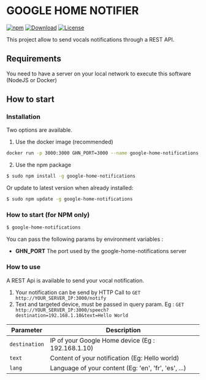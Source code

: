 # GOOGLE HOME NOTIFIER

[![npm](https://img.shields.io/npm/v/google-home-notifications?color=blue&logo=npm)](https://www.npmjs.com/package/google-home-notifications)
[![Download](https://img.shields.io/npm/dw/google-home-notifications.svg?color=7986CB&logo=npm)](https://npmcharts.com/compare/google-home-notifications?minimal=true)
[![License](https://img.shields.io/npm/l/google-home-notifications.svg?color=ff69b4)](https://github.com/rtrompier/google-home-notifications/blob/main/LICENSE)


This project allow to send vocals notifications through a REST API.

## Requirements

You need to have a server on your local network to execute this software (NodeJS or Docker)

## How to start

### Installation

Two options are available.

1. Use the docker image (recommended)

```sh
docker run -p 3000:3000 GHN_PORT=3000 --name google-home-notifications -d rtrompier/google-home-notifications:latest
```

2. Use the npm package

```sh
$ sudo npm install -g google-home-notifications
```
Or update to latest version when already installed:
```sh
$ sudo npm update -g google-home-notifications
```

### How to start (for NPM only)

```sh
$ google-home-notifications
```

You can pass the following params by environment variables : 
* **GHN_PORT** The port used by the google-home-notifications server


### How to use
A REST Api is available to send your vocal notification.

1. Your notification can be send by HTTP Call to `GET http://YOUR_SERVER_IP:3000/notify`
1. Text and targeted device, must be passed in query param. Eg : `GET http://YOUR_SERVER_IP:3000/speech?destination=192.168.1.10&text=Hello World`

| Parameter | Description |
| --- | --- |
| `destination` | IP of your Google Home device (Eg : 192.168.1.10) |
| `text` | Content of your notification (Eg: Hello world) |
| `lang` | Language of your content (Eg: 'en', 'fr', 'es', ...) |



